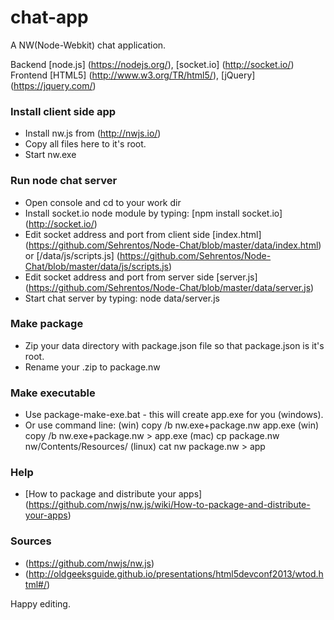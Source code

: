chat-app
======================

A NW(Node-Webkit) chat application.

Backend [node.js] (https://nodejs.org/), [socket.io] (http://socket.io/)
Frontend [HTML5] (http://www.w3.org/TR/html5/), [jQuery] (https://jquery.com/)

### Install client side app
 - Install nw.js from (http://nwjs.io/)
 - Copy all files here to it's root.
 - Start nw.exe

### Run node chat server
 - Open console and cd to your work dir
 - Install socket.io node module by typing: [npm install socket.io] (http://socket.io/)
 - Edit socket address and port from client side [index.html] (https://github.com/Sehrentos/Node-Chat/blob/master/data/index.html) or [/data/js/scripts.js] (https://github.com/Sehrentos/Node-Chat/blob/master/data/js/scripts.js)
 - Edit socket address and port from server side [server.js] (https://github.com/Sehrentos/Node-Chat/blob/master/data/server.js)
 - Start chat server by typing: node data/server.js

### Make package
 - Zip your data directory with package.json file so that package.json is it's root.
 - Rename your .zip to package.nw

### Make executable
 - Use package-make-exe.bat - this will create app.exe for you (windows).
 - Or use command line:
 (win) copy /b nw.exe+package.nw app.exe
 (win) copy /b nw.exe+package.nw > app.exe
 (mac) cp package.nw nw/Contents/Resources/
 (linux) cat nw package.nw > app

### Help
 - [How to package and distribute your apps] (https://github.com/nwjs/nw.js/wiki/How-to-package-and-distribute-your-apps)

### Sources
 - (https://github.com/nwjs/nw.js)
 - (http://oldgeeksguide.github.io/presentations/html5devconf2013/wtod.html#/)

Happy editing.